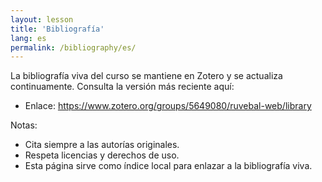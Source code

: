 ```yaml
---
layout: lesson
title: 'Bibliografía'
lang: es
permalink: /bibliography/es/
---
```


La bibliografía viva del curso se mantiene en Zotero y se actualiza continuamente. Consulta la versión más reciente aquí:

- Enlace: https://www.zotero.org/groups/5649080/ruvebal-web/library

Notas:

- Cita siempre a las autorías originales.
- Respeta licencias y derechos de uso.
- Esta página sirve como índice local para enlazar a la bibliografía viva.
